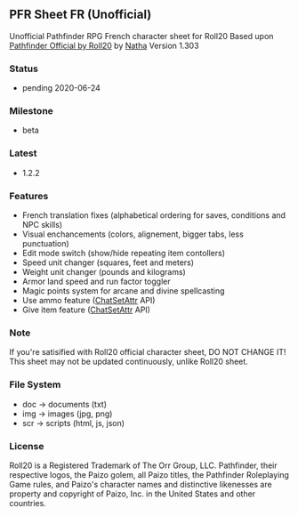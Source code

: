   ## PFR Sheet FR (Unofficial)

  Unofficial Pathfinder RPG French character sheet for Roll20
  Based upon [Pathfinder Official by Roll20](https://github.com/Roll20/roll20-character-sheets/tree/master/Pathfinder%20by%20Roll20) by [Natha](https://app.roll20.net/users/75857/natha)
  Version 1.303

  ### Status

  * pending 2020-06-24

  ### Milestone

  * beta

  ### Latest

  * 1.2.2

  ### Features

  * French translation fixes (alphabetical ordering for saves, conditions and NPC skills)
  * Visual enchancements (colors, alignement, bigger tabs, less punctuation)
  * Edit mode switch (show/hide repeating item contollers)
  * Speed unit changer (squares, feet and meters)
  * Weight unit changer (pounds and kilograms)
  * Armor land speed and run factor toggler
  * Magic points system for arcane and divine spellcasting
  * Use ammo feature ([ChatSetAttr](https://github.com/Roll20/roll20-api-scripts/blob/master/ChatSetAttr/README.md) API)
  * Give item feature ([ChatSetAttr](https://github.com/Roll20/roll20-api-scripts/blob/master/ChatSetAttr/README.md) API)

  ### Note

  If you're satisified with Roll20 official character sheet, DO NOT CHANGE IT!
  This sheet may not be updated continuously, unlike Roll20 sheet.

  ### File System

  * doc -> documents (txt)
  * img -> images (jpg, png)
  * scr -> scripts (html, js, json)

  ### License

  Roll20 is a Registered Trademark of The Orr Group, LLC.
  Pathfinder, their respective logos, the Paizo golem, all Paizo titles, the Pathfinder Roleplaying Game rules, and Paizo's character names and distinctive likenesses are property and copyright of Paizo, Inc. in the United States and other countries.
